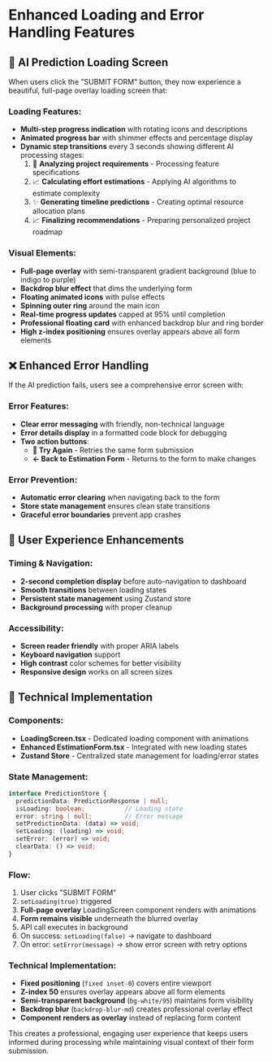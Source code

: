 # Enhanced Loading and Error Handling Features

## 🤖 AI Prediction Loading Screen

When users click the "SUBMIT FORM" button, they now experience a beautiful, full-page overlay loading screen that:

### Loading Features:
- **Multi-step progress indication** with rotating icons and descriptions
- **Animated progress bar** with shimmer effects and percentage display
- **Dynamic step transitions** every 3 seconds showing different AI processing stages:
  1. 🧠 **Analyzing project requirements** - Processing feature specifications
  2. 📈 **Calculating effort estimations** - Applying AI algorithms to estimate complexity
  3. ✨ **Generating timeline predictions** - Creating optimal resource allocation plans  
  4. 📈 **Finalizing recommendations** - Preparing personalized project roadmap

### Visual Elements:
- **Full-page overlay** with semi-transparent gradient background (blue to indigo to purple)
- **Backdrop blur effect** that dims the underlying form
- **Floating animated icons** with pulse effects
- **Spinning outer ring** around the main icon
- **Real-time progress updates** capped at 95% until completion
- **Professional floating card** with enhanced backdrop blur and ring border
- **High z-index positioning** ensures overlay appears above all form elements

## ❌ Enhanced Error Handling

If the AI prediction fails, users see a comprehensive error screen with:

### Error Features:
- **Clear error messaging** with friendly, non-technical language
- **Error details display** in a formatted code block for debugging
- **Two action buttons**:
  - **🔄 Try Again** - Retries the same form submission
  - **← Back to Estimation Form** - Returns to the form to make changes

### Error Prevention:
- **Automatic error clearing** when navigating back to the form
- **Store state management** ensures clean state transitions
- **Graceful error boundaries** prevent app crashes

## 🚀 User Experience Enhancements

### Timing & Navigation:
- **2-second completion display** before auto-navigation to dashboard
- **Smooth transitions** between loading states
- **Persistent state management** using Zustand store
- **Background processing** with proper cleanup

### Accessibility:
- **Screen reader friendly** with proper ARIA labels
- **Keyboard navigation** support
- **High contrast** color schemes for better visibility
- **Responsive design** works on all screen sizes

## 🔧 Technical Implementation

### Components:
- **LoadingScreen.tsx** - Dedicated loading component with animations
- **Enhanced EstimationForm.tsx** - Integrated with new loading states
- **Zustand Store** - Centralized state management for loading/error states

### State Management:
```typescript
interface PredictionStore {
  predictionData: PredictionResponse | null;
  isLoading: boolean;           // Loading state
  error: string | null;         // Error message
  setPredictionData: (data) => void;
  setLoading: (loading) => void;
  setError: (error) => void;
  clearData: () => void;
}
```

### Flow:
1. User clicks "SUBMIT FORM"
2. `setLoading(true)` triggered
3. **Full-page overlay** LoadingScreen component renders with animations
4. **Form remains visible** underneath the blurred overlay
5. API call executes in background
6. On success: `setLoading(false)` → navigate to dashboard
7. On error: `setError(message)` → show error screen with retry options

### Technical Implementation:
- **Fixed positioning** (`fixed inset-0`) covers entire viewport
- **Z-index 50** ensures overlay appears above all form elements
- **Semi-transparent background** (`bg-white/95`) maintains form visibility
- **Backdrop blur** (`backdrop-blur-md`) creates professional overlay effect
- **Component renders as overlay** instead of replacing form content

This creates a professional, engaging user experience that keeps users informed during processing while maintaining visual context of their form submission.